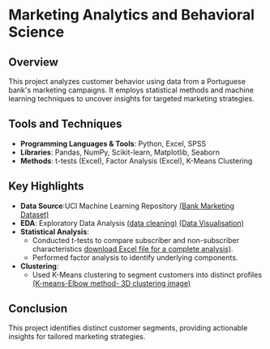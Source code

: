 # Marketing Analytics and Behavioral Science

## Overview
This project analyzes customer behavior using data from a Portuguese bank's marketing campaigns. It employs statistical methods and machine learning techniques to uncover insights for targeted marketing strategies.

## Tools and Techniques
- **Programming Languages & Tools**: Python, Excel, SPSS
- **Libraries**: Pandas, NumPy, Scikit-learn, Matplotlib, Seaborn
- **Methods**: t-tests (Excel), Factor Analysis (Excel), K-Means Clustering

## Key Highlights
- **Data Source**:UCI Machine Learning Repository [(Bank Marketing Dataset)](https://archive.ics.uci.edu/dataset/222/bank+marketing)
- **EDA**: Exploratory Data Analysis [(data cleaning)](./EDA_banking_data_marketing.ipynb)
                                     [(Data Visualisation)](./Data_Visualisation.ipynb) 
- **Statistical Analysis**:
  - Conducted t-tests to compare subscriber and non-subscriber characteristics [download Excel file for a complete analysis)](./Excel_Analysis.xlsx).
  - Performed factor analysis to identify underlying components.
- **Clustering**:
  - Used K-Means clustering to segment customers into distinct profiles [(K-means-Elbow method- 3D clustering image)](./k-mean_clustering.ipynb) 

<!--## Results
### Visualizations
#### Elbow Plot
![Elbow Plot](elbow_plot.png)

#### Scree Plot
![Scree Plot](scree_plot.png)

#### 3D Cluster Scatter Plot
![Cluster Scatter Plot](cluster_scatter.png)

## Files
- **Report**: [Marketing Analytics Report](Marketing_2604378.pdf)
- **Code**: Python scripts for data preprocessing, analysis, and clustering.
- **Visualizations**: Key plots used in the analysis.
-->

## Conclusion
This project identifies distinct customer segments, providing actionable insights for tailored marketing strategies.
